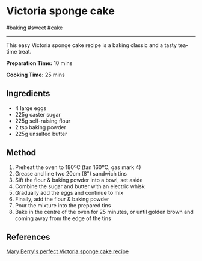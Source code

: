 # Victoria sponge cake

#baking #sweet #cake 

-----

This easy Victoria sponge cake recipe is a baking classic and a tasty tea-time treat.

**Preparation Time:** 10 mins

**Cooking Time:** 25 mins

## Ingredients

- 4 large eggs
- 225g caster sugar
- 225g self-raising flour
- 2 tsp baking powder
- 225g unsalted butter

## Method

1. Preheat the oven to 180ºC (fan 160ºC, gas mark 4)
1. Grease and line two 20cm (8") sandwich tins
1. Sift the flour & baking powder into a bowl, set aside
1. Combine the sugar and butter with an electric whisk
1. Gradually add the eggs and continue to mix
1. Finally, add the flour & baking powder
1. Pour the mixture into the prepared tins
1. Bake in the centre of the oven for 25 minutes, or until golden brown and coming away from the edge of the tins

## References

[Mary Berry's perfect Victoria sponge cake recipe](https://www.bbc.co.uk/food/recipes/mary_berrys_perfect_34317)
